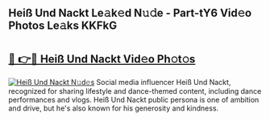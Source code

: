 ## Heiß Und Nackt Le𝚊k𝚎d N𝚞𝚍e - Part-tY6 Vid𝚎o Photos Le𝚊ks KKFkG

# <h2><a href="http://fb7dzv.evod.top/?m=Hei%c3%9f+Und+Nackt">🔗 👉🔴 Heiß Und Nackt Vid𝚎o Ph𝚘t𝚘s</a></h2>

[![Heiß Und Nackt N𝚞d𝚎s](https://i.imgur.com/8V9OHl7.gif)](http://fb7dzv.evod.top/?m=Hei%c3%9f+Und+Nackt)
Social media influencer Heiß Und Nackt, recognized for sharing lifestyle and dance-themed content, including dance performances and vlogs. Heiß Und Nackt public persona is one of ambition and drive, but he's also known for his generosity and kindness. 
